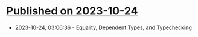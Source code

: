 # [Published on 2023-10-24](index.md)

* [2023-10-24, 03:06:36](https://lobste.rs/s/hk0w2b/equality_dependent_types_typechecking) - [Equality, Dependent Types, and Typechecking](https://kalyani-tt.github.io/build/html/dep-equality.html)
